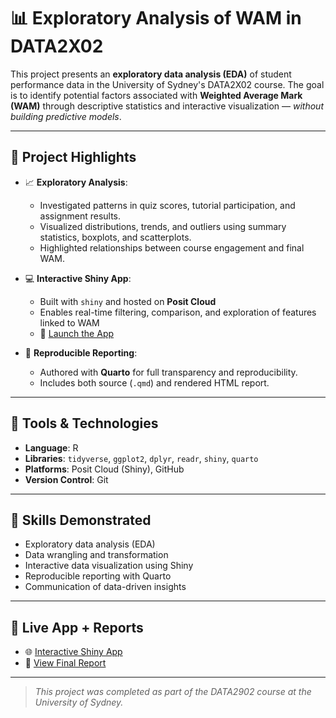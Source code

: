 # 📊 Exploratory Analysis of WAM in DATA2X02

This project presents an **exploratory data analysis (EDA)** of student performance data in the University of Sydney's DATA2X02 course. The goal is to identify potential factors associated with **Weighted Average Mark (WAM)** through descriptive statistics and interactive visualization — *without building predictive models*.

---

## 📌 Project Highlights

- 📈 **Exploratory Analysis**:
  - Investigated patterns in quiz scores, tutorial participation, and assignment results.
  - Visualized distributions, trends, and outliers using summary statistics, boxplots, and scatterplots.
  - Highlighted relationships between course engagement and final WAM.

- 💻 **Interactive Shiny App**:
  - Built with `shiny` and hosted on **Posit Cloud**
  - Enables real-time filtering, comparison, and exploration of features linked to WAM  
  - 🔗 [Launch the App](https://maiminhhh.shinyapps.io/DATA2902_ShinyApp/)

- 📄 **Reproducible Reporting**:
  - Authored with **Quarto** for full transparency and reproducibility.
  - Includes both source (`.qmd`) and rendered HTML report.

---

## 🧰 Tools & Technologies

- **Language**: R  
- **Libraries**: `tidyverse`, `ggplot2`, `dplyr`, `readr`, `shiny`, `quarto`
- **Platforms**: Posit Cloud (Shiny), GitHub
- **Version Control**: Git

---

## 🧠 Skills Demonstrated

- Exploratory data analysis (EDA)
- Data wrangling and transformation
- Interactive data visualization using Shiny
- Reproducible reporting with Quarto
- Communication of data-driven insights

---

## 📌 Live App + Reports

- 🌐 [Interactive Shiny App](https://maiminhhh.shinyapps.io/DATA2902_ShinyApp/)
- 📄 [View Final Report](https://maiminhhh.github.io/shiny-app-wam-factors/)

---

> *This project was completed as part of the DATA2902 course at the University of Sydney.*
